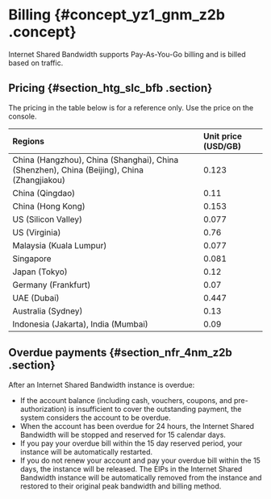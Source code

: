 # Billing {#concept_yz1_gnm_z2b .concept}

Internet Shared Bandwidth supports Pay-As-You-Go billing and is billed based on traffic.

## Pricing {#section_htg_slc_bfb .section}

The pricing in the table below is for a reference only. Use the price on the console.

|Regions|Unit price \(USD/GB\)|
|:------|:--------------------|
|China \(Hangzhou\), China \(Shanghai\), China \(Shenzhen\), China \(Beijing\), China \(Zhangjiakou\)|0.123|
|China \(Qingdao\) |0.11|
|China \(Hong Kong\)|0.153|
|US \(Silicon Valley\)|0.077|
|US \(Virginia\)|0.76|
|Malaysia \(Kuala Lumpur\)|0.077|
|Singapore|0.081|
|Japan \(Tokyo\)|0.12|
|Germany \(Frankfurt\)|0.07|
|UAE \(Dubai\)|0.447|
|Australia \(Sydney\)|0.13|
|Indonesia \(Jakarta\), India \(Mumbai\)|0.09|

## Overdue payments {#section_nfr_4nm_z2b .section}

After an Internet Shared Bandwidth instance is overdue:

-   If the account balance \(including cash, vouchers, coupons, and pre-authorization\) is insufficient to cover the outstanding payment, the system considers the account to be overdue.
-   When the account has been overdue for 24 hours, the Internet Shared Bandwidth will be stopped and reserved for 15 calendar days.
-   If you pay your overdue bill within the 15 day reserved period, your instance will be automatically restarted.
-   If you do not renew your account and pay your overdue bill within the 15 days, the instance will be released. The EIPs in the Internet Shared Bandwidth instance will be automatically removed from the instance and restored to their original peak bandwidth and billing method.

